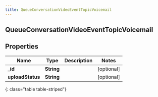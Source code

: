 ```yaml
---
title: QueueConversationVideoEventTopicVoicemail
---
```

## QueueConversationVideoEventTopicVoicemail

## Properties

|Name | Type | Description | Notes|
|------------ | ------------- | ------------- | -------------|
| **_id** | **String** |  | [optional] |
| **uploadStatus** | **String** |  | [optional] |
{: class="table table-striped"}


